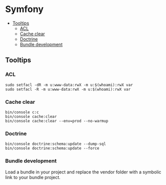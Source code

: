 # Symfony

<!-- START doctoc generated TOC please keep comment here to allow auto update -->
<!-- DON'T EDIT THIS SECTION, INSTEAD RE-RUN doctoc TO UPDATE -->

- [Tooltips](#tooltips)
  - [ACL](#acl)
  - [Cache clear](#cache-clear)
  - [Doctrine](#doctrine)
  - [Bundle development](#bundle-development)

<!-- END doctoc generated TOC please keep comment here to allow auto update -->

Tooltips
------

### ACL

```
sudo setfacl -dR -m u:www-data:rwX -m u:$(whoami):rwX var
sudo setfacl -R -m u:www-data:rwX -m u:$(whoami):rwX var
```

### Cache clear

```
bin/console c:c
bin/console cache:clear
bin/console cache:clear --env=prod --no-warmup
```

### Doctrine

```
bin/console doctrine:schema:update --dump-sql
bin/console doctrine:schema:update --force
```

### Bundle development

Load a bundle in your project and replace the vendor folder with a symbolic link to your bundle project.
